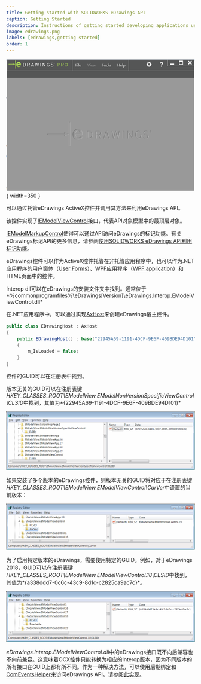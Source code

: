 ```yaml
---
title: Getting started with SOLIDWORKS eDrawings API
caption: Getting Started
description: Instructions of getting started developing applications using eDrawings API
image: edrawings.png
labels: [edrawings,getting started]
order: 1
---
```

![eDrawings应用程序](edrawings.png){ width=350 }

可以通过托管eDrawings ActiveX控件并调用其方法来利用eDrawings API。

该控件实现了[IEModelViewControl](https://help.solidworks.com/2016/english/api/emodelapi/eDrawings.Interop.EModelViewControl~eDrawings.Interop.EModelViewControl.IEModelViewControl.html)接口，代表API对象模型中的最顶层对象。

[IEModelMarkupControl](https://help.solidworks.com/2016/english/api/emodelapi/eDrawings.Interop.EModelMarkupControl~eDrawings.Interop.EModelMarkupControl.IEModelMarkupControl.html)使得可以通过API访问eDrawings的标记功能。有关eDrawings标记API的更多信息，请参阅[使用SOLIDWORKS eDrawings API利用标记功能](/edrawings-api/markup/)。

eDrawings控件可以作为ActiveX控件托管在非托管应用程序中，也可以作为.NET应用程序的用户窗体（[User Forms](winforms)）、WPF应用程序（[WPF application](wpf)）和HTML页面中的控件。

Interop dll可以在eDrawings的安装文件夹中找到。通常位于*%commonprogramfiles%\eDrawings[Version]\eDrawings.Interop.EModelViewControl.dll*

在.NET应用程序中，可以通过实现[AxHost](https://docs.microsoft.com/en-us/dotnet/api/system.windows.forms.axhost)来创建eDrawings宿主控件。

~~~ cs
public class EDrawingHost : AxHost
{
    public EDrawingHost() : base("22945A69-1191-4DCF-9E6F-409BDE94D101")
    {
        m_IsLoaded = false;
    }
}
~~~

控件的GUID可以在注册表中找到。

版本无关的GUID可以在注册表键*HKEY_CLASSES_ROOT\EModelView.EModelNonVersionSpecificViewControl\CLSID*中找到，其值为*{22945A69-1191-4DCF-9E6F-409BDE94D101}*

![eDrawings控件的版本无关GUID](non-version-specific-guid.png)

如果安装了多个版本的eDrawings控件，则版本无关的GUID将对应于在注册表键*HKEY_CLASSES_ROOT\EModelView.EModelViewControl\CurVer*中设置的当前版本：

![eDrawings控件的当前版本](edrawings-control-current-version.png)

为了启用特定版本的eDrawings，需要使用特定的GUID。例如，对于eDrawings 2018，GUID可以在注册表键*HKEY_CLASSES_ROOT\EModelView.EModelViewControl.18\CLSID*中找到，其值为*{a338ddd7-0c6c-43c9-8d1c-c2825ca9ac7c}*。

![eDrawings控件的特定版本GUID](edrawings-2018-specific-version.png)

*eDrawings.Interop.EModelViewControl.dll*中的eDrawings接口既不向后兼容也不向前兼容。这意味着OCX控件只能转换为相应的Interop版本，因为不同版本的所有接口在GUID上都有所不同。作为一种解决方法，可以使用后期绑定和[ComEventsHelper](https://docs.microsoft.com/en-us/dotnet/api/system.runtime.interopservices.comeventshelper?view=netcore-3.1)来访问eDrawings API。请参阅[此实现](https://github.com/xarial/cad-plus/blob/master/src/SwEDrawingsHost/EDrawingsControl.cs)。